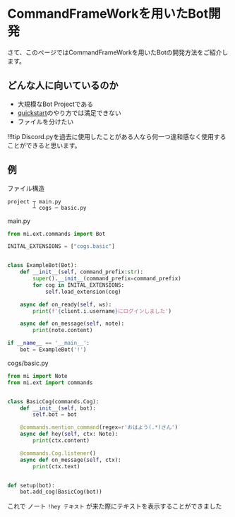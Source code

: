 # CommandFrameWorkを用いたBot開発

さて、このページではCommandFrameWorkを用いたBotの開発方法をご紹介します。

## どんな人に向いているのか

- 大規模なBot Projectである
- [quickstart](/quickstart)のやり方では満足できない
- ファイルを分けたい

!!!tip
    Discord.pyを過去に使用したことがある人なら何一つ違和感なく使用することができると思います。

## 例

ファイル構造

```
project ┬ main.py  
        ┴ cogs ─ basic.py
```

main.py

```python
from mi.ext.commands import Bot

INITAL_EXTENSIONS = ["cogs.basic"]


class ExampleBot(Bot):
    def __init__(self, command_prefix:str):
        super().__init__(command_prefix=command_prefix)
        for cog in INITAL_EXTENSIONS:
            self.load_extension(cog)

    async def on_ready(self, ws):
        print(f'{client.i.username}にログインしました')

    async def on_message(self, note):
        print(note.content)

if __name__ == '__main__':
    bot = ExampleBot('!')

```

cogs/basic.py

```python
from mi import Note
from mi.ext import commands


class BasicCog(commands.Cog):
    def __init__(self, bot):
        self.bot = bot

    @commands.mention_command(regex=r'おはよう(.*)さん')
    async def hey(self, ctx: Note):
        print(ctx.content)

    @commands.Cog.listener()
    async def on_message(self, ctx):
        print(ctx.text)


def setup(bot):
    bot.add_cog(BasicCog(bot))
```

これで ノート `!hey テキスト` が来た際にテキストを表示することができました